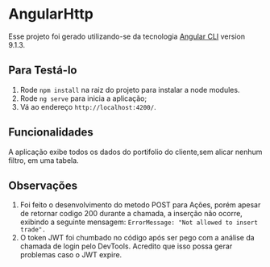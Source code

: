 # AngularHttp

Esse projeto foi gerado utilizando-se da tecnologia [Angular CLI](https://github.com/angular/angular-cli) version 9.1.3.

## Para Testá-lo

1. Rode `npm install` na raiz do projeto para instalar a node modules.
2. Rode `ng serve` para inicia a aplicação;
3. Vá ao endereço `http://localhost:4200/`.

## Funcionalidades

A aplicação exibe todos os dados do portifolio do cliente,sem alicar nenhum filtro, em uma tabela.

## Observações

1. Foi feito o desenvolvimento do metodo POST para Ações, porém apesar de retornar codigo 200 durante a chamada, a inserção não ocorre, exibindo a seguinte mensagem: `ErrorMessage: "Not allowed to insert trade".`
2. O token JWT foi chumbado no código após ser pego com a análise da chamada de login pelo DevTools. Acredito que isso possa gerar problemas caso o JWT expire.
